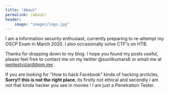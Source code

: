 ```yaml
---
title: "About"
permalink: /about/
header:
    image: "images/logo.jpg"
---
```


I am a Information security enthusiast, currently preparing to re-attempt my OSCP Exam in March 2020. I also occasionally solve CTF's on HTB. 

Thanks for dropping down to my blog. I hope you found my posts useful, please feel free to contact me on my twitter @sunilkumars6 or email me at pentestvizard@pm.me .

If you are looking for "How to hack Facebook" kinda of hacking arcticles, **Sorry!! this is not the right place**, its firstly not ethical and secondly I am not that kinda hacker you see in movies ! I am just a Penetration Tester.
